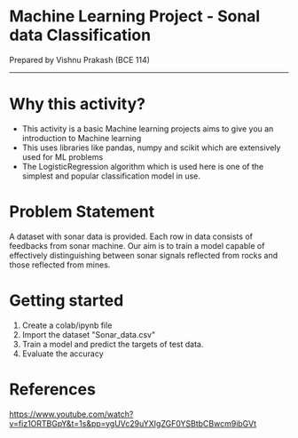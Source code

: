# Machine Learning Project - Sonal data Classification
Prepared by Vishnu Prakash (BCE 114)
___
# Why this activity?
- This activity is a basic Machine learning projects aims to give you an introduction to Machine learning
- This uses libraries like pandas, numpy and scikit which are extensively used for ML problems
- The LogisticRegression algorithm which is used here is one of the simplest and popular classification model in use.
# Problem Statement
A dataset with sonar data is provided. Each row in data consists of feedbacks from sonar machine.
Our aim is to train a model capable of effectively distinguishing between sonar signals reflected from rocks and those reflected from mines. 
# Getting started
1. Create a colab/ipynb file
2. Import the dataset "Sonar_data.csv"
3. Train a model and predict the targets of test data.
4. Evaluate the accuracy
# References
https://www.youtube.com/watch?v=fiz1ORTBGpY&t=1s&pp=ygUVc29uYXIgZGF0YSBtbCBwcm9ibGVt
